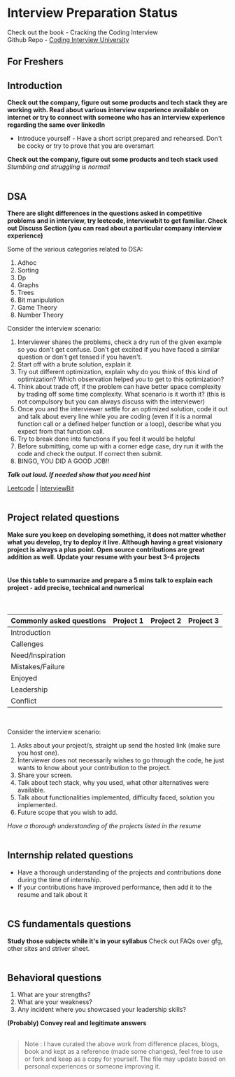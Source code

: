 # Interview Preparation Status

Check out the book - Cracking the Coding Interview<br>
Github Repo - [Coding Interview University](https://github.com/jwasham/coding-interview-university) 

<h2>For Freshers</h2>


## Introduction <br>

**Check out the company, figure out some products and tech stack they are working with. Read about various interview experience available on internet or try to connect with someone who has an interview experience regarding the same over linkedIn** <br>

* Introduce yourself - Have a short script prepared and rehearsed. Don't be cocky or try to prove that you are oversmart <br>

**Check out the company, figure out some products and tech stack used** <br>
*Stumbling and struggling is normal!*
<br><br>


## DSA

**There are slight differences in the questions asked in competitive problems and in interview, try leetcode, interviewbit to get familiar. Check out Discuss Section (you can read about a particular company interview experience)**<br>

Some of the various categories related to DSA:
1. Adhoc
2. Sorting
3. Dp
4. Graphs
5. Trees
6. Bit manipulation
7. Game Theory
8. Number Theory

Consider the interview scenario:
1. Interviewer shares the problems, check a dry run of the given example so you don't get confuse. Don't get excited if you have faced a similar question or don't get tensed if you haven't.
1. Start off with a brute solution, explain it
1. Try out different optimization, explain why do you think of this kind of optimization? Which observation helped you to get to this optimization?
1. Think about trade off, if the problem can have better space complexity by trading off some time complexity. What scenario is it worth it? (this is not compulsory but you can always discuss with the interviewer) 
1. Once you and the interviewer settle for an optimized solution, code it out and talk about every line while you are coding (even if it is a normal function call or a defined helper function or a loop), describe what you expect from that function call.
1. Try to break done into functions if you feel it would be helpful
1. Before submitting, come up with a corner edge case, dry run it with the code and check the output. If correct then submit.
1. BINGO, YOU DID A GOOD JOB!!

***Talk out loud. If needed show that you need hint***

[Leetcode](https://leetcode.com/) | [InterviewBit](https://www.interviewbit.com/) 
<br><br>


## Project related questions

**Make sure you keep on developing something, it does not matter whether what you develop, try to deploy it live. Although having a great visionary project is always a plus point. Open source contributions are great addition as well. Update your resume with your best 3-4 projects**  
<br>

#### Use this table to summarize and prepare a 5 mins talk to explain each project - add precise, technical and numerical 
<br>

Commonly asked questions | Project 1 | Project 2 | Project 3
------------------------ | --------- | --------- | ----------
Introduction | | | 
Callenges | | |
Need/Inspiration | | |
Mistakes/Failure | | |
Enjoyed | | |
Leadership | | |
Conflict | | |
<br>

Consider the interview scenario:
1. Asks about your project/s, straight up send the hosted link (make sure you host one).
2. Interviewer does not necessarily wishes to go through the code, he just wants to know about your contribution to the project.
3. Share your screen.
4. Talk about tech stack, why you used, what other alternatives were available.
5. Talk about functionalities implemented, difficulty faced, solution you implemented.
6. Future scope that you wish to add.


*Have a thorough understanding of the projects listed in the resume*
<br><br>


## Internship related questions

* Have a thorough understanding of the projects and contributions done during the time of internship. 
* If your contributions have improved performance, then add it to the resume and talk about it
<br><br>


## CS fundamentals questions

**Study those subjects while it's in your syllabus**
Check out FAQs over gfg, other sites and striver sheet.
<br><br>


## Behavioral questions

1. What are your strengths?
1. What are your weakness?
1. Any incident where you showcased your leadership skills?

**(Probably) Convey real and legitimate answers**
<br><br>

> Note : I have curated the above work from difference places, blogs, book and kept as a reference (made some changes), feel free to use or fork and keep 
as a copy for yourself. 
> The file may update based on personal experiences or someone improving it.
